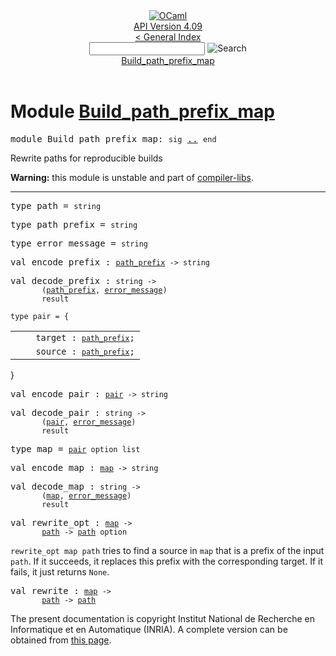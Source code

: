 <!-- ((! set title API !)) ((! set documentation !)) ((! set api !)) ((! set nobreadcrumb !)) -->
<div class="api"><header><nav class="toc brand"><a class="brand" href="https://ocaml.org/"><img src="colour-logo-gray.svg" class="svg" alt="OCaml"></a></nav><nav class="toc"><div class="toc_version"><a href="/docs" id="version-select">API Version 4.09</a></div><a href="index.html">&lt; General Index</a><div class="api_search"><input type="text" name="apisearch" id="api_search" oninput="mySearch(false);" onkeypress="this.oninput();" onclick="this.oninput();" onpaste="this.oninput();">
<img src="search_icon.svg" alt="Search" class="svg" onclick="mySearch(false)"></div>
<div id="search_results"></div><div class="toc_title"><a href="#top">Build_path_prefix_map</a></div><ul></ul></nav></header>

<h1>Module <a href="type_Build_path_prefix_map.html">Build_path_prefix_map</a></h1>

<pre><span id="MODULEBuild_path_prefix_map"><span class="keyword">module</span> Build_path_prefix_map</span>: <code class="code"><span class="keyword">sig</span></code> <a href="Build_path_prefix_map.html">..</a> <code class="code"><span class="keyword">end</span></code></pre><div class="info module top">
<div class="info-desc">
<p>Rewrite paths for reproducible builds</p>

<p><b>Warning:</b> this module is unstable and part of
  <a href="Compiler_libs.html">compiler-libs</a>.</p>
</div>
</div>
<hr width="100%">

<pre><span id="TYPEpath"><span class="keyword">type</span> <code class="type"></code>path</span> = <code class="type">string</code> </pre>


<pre><span id="TYPEpath_prefix"><span class="keyword">type</span> <code class="type"></code>path_prefix</span> = <code class="type">string</code> </pre>


<pre><span id="TYPEerror_message"><span class="keyword">type</span> <code class="type"></code>error_message</span> = <code class="type">string</code> </pre>


<pre><span id="VALencode_prefix"><span class="keyword">val</span> encode_prefix</span> : <code class="type"><a href="Build_path_prefix_map.html#TYPEpath_prefix">path_prefix</a> -&gt; string</code></pre>
<pre><span id="VALdecode_prefix"><span class="keyword">val</span> decode_prefix</span> : <code class="type">string -&gt;<br>       (<a href="Build_path_prefix_map.html#TYPEpath_prefix">path_prefix</a>, <a href="Build_path_prefix_map.html#TYPEerror_message">error_message</a>)<br>       result</code></pre>
<pre><code><span id="TYPEpair"><span class="keyword">type</span> <code class="type"></code>pair</span> = {</code></pre><table class="typetable">
<tbody><tr>
<td align="left" valign="top">
<code>&nbsp;&nbsp;</code></td>
<td align="left" valign="top">
<code><span id="TYPEELTpair.target">target</span>&nbsp;: <code class="type"><a href="Build_path_prefix_map.html#TYPEpath_prefix">path_prefix</a></code>;</code></td>

</tr>
<tr>
<td align="left" valign="top">
<code>&nbsp;&nbsp;</code></td>
<td align="left" valign="top">
<code><span id="TYPEELTpair.source">source</span>&nbsp;: <code class="type"><a href="Build_path_prefix_map.html#TYPEpath_prefix">path_prefix</a></code>;</code></td>

</tr></tbody></table>
}



<pre><span id="VALencode_pair"><span class="keyword">val</span> encode_pair</span> : <code class="type"><a href="Build_path_prefix_map.html#TYPEpair">pair</a> -&gt; string</code></pre>
<pre><span id="VALdecode_pair"><span class="keyword">val</span> decode_pair</span> : <code class="type">string -&gt;<br>       (<a href="Build_path_prefix_map.html#TYPEpair">pair</a>, <a href="Build_path_prefix_map.html#TYPEerror_message">error_message</a>)<br>       result</code></pre>
<pre><span id="TYPEmap"><span class="keyword">type</span> <code class="type"></code>map</span> = <code class="type"><a href="Build_path_prefix_map.html#TYPEpair">pair</a> option list</code> </pre>


<pre><span id="VALencode_map"><span class="keyword">val</span> encode_map</span> : <code class="type"><a href="Build_path_prefix_map.html#TYPEmap">map</a> -&gt; string</code></pre>
<pre><span id="VALdecode_map"><span class="keyword">val</span> decode_map</span> : <code class="type">string -&gt;<br>       (<a href="Build_path_prefix_map.html#TYPEmap">map</a>, <a href="Build_path_prefix_map.html#TYPEerror_message">error_message</a>)<br>       result</code></pre>
<pre><span id="VALrewrite_opt"><span class="keyword">val</span> rewrite_opt</span> : <code class="type"><a href="Build_path_prefix_map.html#TYPEmap">map</a> -&gt;<br>       <a href="Build_path_prefix_map.html#TYPEpath">path</a> -&gt; <a href="Build_path_prefix_map.html#TYPEpath">path</a> option</code></pre><div class="info ">
<div class="info-desc">
<p><code class="code">rewrite_opt&nbsp;map&nbsp;path</code> tries to find a source in <code class="code">map</code>
    that is a prefix of the input <code class="code">path</code>. If it succeeds,
    it replaces this prefix with the corresponding target.
    If it fails, it just returns <code class="code"><span class="constructor">None</span></code>.</p>
</div>
</div>

<pre><span id="VALrewrite"><span class="keyword">val</span> rewrite</span> : <code class="type"><a href="Build_path_prefix_map.html#TYPEmap">map</a> -&gt;<br>       <a href="Build_path_prefix_map.html#TYPEpath">path</a> -&gt; <a href="Build_path_prefix_map.html#TYPEpath">path</a></code></pre>
<div class="copyright">The present documentation is copyright Institut National de Recherche en Informatique et en Automatique (INRIA). A complete version can be obtained from <a href="http://caml.inria.fr/pub/docs/manual-ocaml/">this page</a>.</div></div>